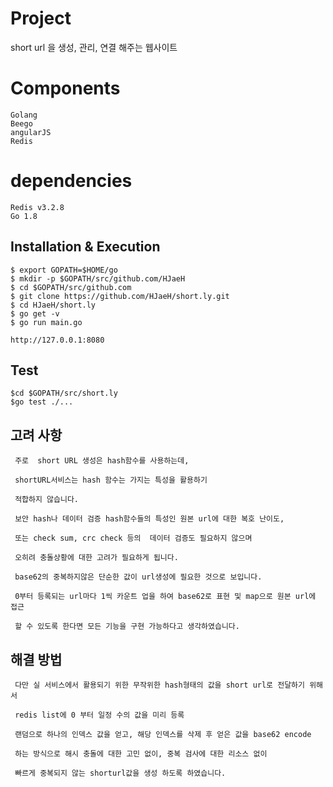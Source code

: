 # Project
short url 을 생성, 관리, 연결 해주는 웹사이트 

# Components
````
Golang
Beego
angularJS
Redis
````

# dependencies
````
Redis v3.2.8
Go 1.8

````


## Installation & Execution
````
$ export GOPATH=$HOME/go
$ mkdir -p $GOPATH/src/github.com/HJaeH
$ cd $GOPATH/src/github.com
$ git clone https://github.com/HJaeH/short.ly.git
$ cd HJaeH/short.ly
$ go get -v
$ go run main.go

http://127.0.0.1:8080

````



## Test
````
$cd $GOPATH/src/short.ly
$go test ./...

````

## 고려 사항
````
 주로  short URL 생성은 hash함수를 사용하는데,
 
 shortURL서비스는 hash 함수는 가지는 특성을 활용하기
 
 적합하지 않습니다.
 
 보안 hash나 데이터 검증 hash함수들의 특성인 원본 url에 대한 복호 난이도, 
 
 또는 check sum, crc check 등의  데이터 검증도 필요하지 않으며 
 
 오히려 충돌상황에 대한 고려가 필요하게 됩니다. 
 
 base62의 중복하지않은 단순한 값이 url생성에 필요한 것으로 보입니다.
 
 0부터 등록되는 url마다 1씩 카운트 업을 하여 base62로 표현 및 map으로 원본 url에 접근
 
 할 수 있도록 한다면 모든 기능을 구현 가능하다고 생각하였습니다.
```` 

## 해결 방법
````
 다만 실 서비스에서 활용되기 위한 무작위한 hash형태의 값을 short url로 전달하기 위해서
 
 redis list에 0 부터 일정 수의 값을 미리 등록
  
 랜덤으로 하나의 인덱스 값을 얻고, 해당 인덱스를 삭제 후 얻은 값을 base62 encode
 
 하는 방식으로 해시 충돌에 대한 고민 없이, 중복 검사에 대한 리소스 없이
 
 빠르게 중복되지 않는 shorturl값을 생성 하도록 하였습니다.
 
 
````
